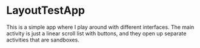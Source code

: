 # LayoutTestApp
This is a simple app where I play around with different interfaces.
The main activity is just a linear scroll list with buttons, and they open up separate activities that are sandboxes.
